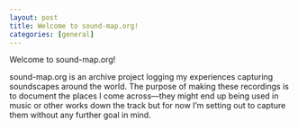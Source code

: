 ```yaml
---
layout: post
title: Welcome to sound-map.org!
categories: [general]
---
```


Welcome to sound-map.org!

sound-map.org is an archive project logging my experiences capturing soundscapes around the world. The purpose of making these recordings is to document the places I come across—they might end up being used in music or other works down the track but for now I’m setting out to capture them without any further goal in mind.<!--more-->